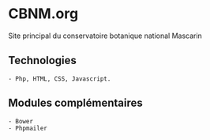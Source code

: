 # CBNM.org
Site principal du conservatoire botanique national Mascarin

## Technologies
    - Php, HTML, CSS, Javascript.

## Modules complémentaires
    - Bower
    - Phpmailer
